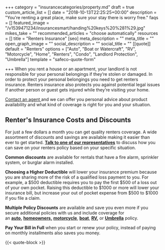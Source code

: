 +++
category = "insurancecategories/property.md"
draft = true
custom_article_list = []
date = "2018-10-13T22:25:25+00:00"
description = "You're renting a great place, make sure your stay there is worry free."
faqs = []
featured_image = "/v1539471234/insurancesmart/handing%20keys%20%281%29.jpg"
mikes_take = ""
recommended_articles = "choose automatically"
resources = []
title = "Renters Insurance"
[seo]
meta_description = ""
meta_title = ""
open_graph_image = ""
social_description = ""
social_title = ""
[[quote]]
default = "Renters"
options = ["Auto", "Boat or Watercraft", "RV", "Motorcycle", "Home", "Renters", "Condo", "Landlord Protection", "Umbrella"]
template = "safeco-quote-form"

+++
When you rent a house or an apartment, your landlord is not responsible for your personal belongings if they’re stolen or damaged. In order to protect your personal belongings you need to get renters insurance. Renters insurance also protects you against potential legal issues if another person or guest gets injured while they’re visiting your home. 

[Contact an agent ](/contact "Contact us")and we can offer you personal advice about product availability and what kind of coverage is right for you and your situation.

## Renter's Insurance Costs and Discounts

For just a few dollars a month you can get quality renters coverage. A wide assortment of discounts and savings are available making it easier than ever to get started. [**Talk to one of our representatives**](/contact) to discuss how you can save on your renters policy based on your specific situation.

**Common discounts** are available for rentals that have a fire alarm, sprinkler system, or burglar alarm installed.

**Choosing a Higher Deductible** will lower your insurance premium because you are sharing more of the risk of a qualified loss payment to you. For example, a $500 deductible requires you to pay the first $500 of a loss out of your own pocket. Raising this deductible to $1000 or more will lower your insurance bill, but increase your out of pocket expense from $500 to $1000 if you file a claim.

**Multiple Policy Discounts** are available and save you even more if you secure additional policies with us and include coverage for an [**auto,**](https://bknplar1v3nalq.preview.forestry.io/products/auto) [**homeowners,**](/products/home/) [**motorcycle**](https://bknplar1v3nalq.preview.forestry.io/products/motorcycle), [**boat**](https://bknplar1v3nalq.preview.forestry.io/products/boat/), [**RV**](https://bknplar1v3nalq.preview.forestry.io/products/rv/)**,** or [**Umbrella**](https://bknplar1v3nalq.preview.forestry.io/products/umbrella) policy.

**Pay Your Bill in Full** when you start or renew your policy, instead of paying on monthly installments also saves you money.

{{< quote-block >}}